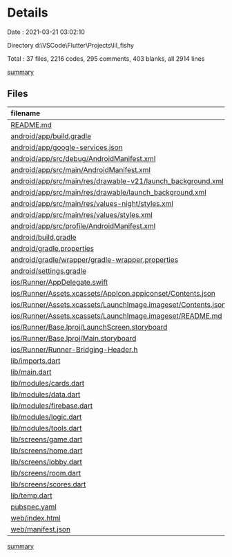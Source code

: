 # Details

Date : 2021-03-21 03:02:10

Directory d:\VSCode\Flutter\Projects\lil_fishy

Total : 37 files,  2216 codes, 295 comments, 403 blanks, all 2914 lines

[summary](results.md)

## Files
| filename | language | code | comment | blank | total |
| :--- | :--- | ---: | ---: | ---: | ---: |
| [README.md](/README.md) | Markdown | 10 | 0 | 7 | 17 |
| [android/app/build.gradle](/android/app/build.gradle) | Groovy | 48 | 3 | 11 | 62 |
| [android/app/google-services.json](/android/app/google-services.json) | JSON | 39 | 0 | 0 | 39 |
| [android/app/src/debug/AndroidManifest.xml](/android/app/src/debug/AndroidManifest.xml) | XML | 4 | 3 | 1 | 8 |
| [android/app/src/main/AndroidManifest.xml](/android/app/src/main/AndroidManifest.xml) | XML | 32 | 11 | 1 | 44 |
| [android/app/src/main/res/drawable-v21/launch_background.xml](/android/app/src/main/res/drawable-v21/launch_background.xml) | XML | 4 | 7 | 2 | 13 |
| [android/app/src/main/res/drawable/launch_background.xml](/android/app/src/main/res/drawable/launch_background.xml) | XML | 4 | 7 | 2 | 13 |
| [android/app/src/main/res/values-night/styles.xml](/android/app/src/main/res/values-night/styles.xml) | XML | 9 | 9 | 1 | 19 |
| [android/app/src/main/res/values/styles.xml](/android/app/src/main/res/values/styles.xml) | XML | 9 | 9 | 1 | 19 |
| [android/app/src/profile/AndroidManifest.xml](/android/app/src/profile/AndroidManifest.xml) | XML | 4 | 3 | 1 | 8 |
| [android/build.gradle](/android/build.gradle) | Groovy | 28 | 0 | 5 | 33 |
| [android/gradle.properties](/android/gradle.properties) | Properties | 3 | 0 | 1 | 4 |
| [android/gradle/wrapper/gradle-wrapper.properties](/android/gradle/wrapper/gradle-wrapper.properties) | Properties | 5 | 1 | 1 | 7 |
| [android/settings.gradle](/android/settings.gradle) | Groovy | 8 | 0 | 4 | 12 |
| [ios/Runner/AppDelegate.swift](/ios/Runner/AppDelegate.swift) | Swift | 12 | 0 | 2 | 14 |
| [ios/Runner/Assets.xcassets/AppIcon.appiconset/Contents.json](/ios/Runner/Assets.xcassets/AppIcon.appiconset/Contents.json) | JSON | 122 | 0 | 1 | 123 |
| [ios/Runner/Assets.xcassets/LaunchImage.imageset/Contents.json](/ios/Runner/Assets.xcassets/LaunchImage.imageset/Contents.json) | JSON | 23 | 0 | 1 | 24 |
| [ios/Runner/Assets.xcassets/LaunchImage.imageset/README.md](/ios/Runner/Assets.xcassets/LaunchImage.imageset/README.md) | Markdown | 3 | 0 | 2 | 5 |
| [ios/Runner/Base.lproj/LaunchScreen.storyboard](/ios/Runner/Base.lproj/LaunchScreen.storyboard) | XML | 36 | 1 | 1 | 38 |
| [ios/Runner/Base.lproj/Main.storyboard](/ios/Runner/Base.lproj/Main.storyboard) | XML | 25 | 1 | 1 | 27 |
| [ios/Runner/Runner-Bridging-Header.h](/ios/Runner/Runner-Bridging-Header.h) | C++ | 1 | 0 | 1 | 2 |
| [lib/imports.dart](/lib/imports.dart) | Dart | 22 | 0 | 5 | 27 |
| [lib/main.dart](/lib/main.dart) | Dart | 59 | 0 | 12 | 71 |
| [lib/modules/cards.dart](/lib/modules/cards.dart) | Dart | 73 | 17 | 18 | 108 |
| [lib/modules/data.dart](/lib/modules/data.dart) | Dart | 127 | 37 | 46 | 210 |
| [lib/modules/firebase.dart](/lib/modules/firebase.dart) | Dart | 117 | 22 | 38 | 177 |
| [lib/modules/logic.dart](/lib/modules/logic.dart) | Dart | 324 | 68 | 110 | 502 |
| [lib/modules/tools.dart](/lib/modules/tools.dart) | Dart | 142 | 6 | 21 | 169 |
| [lib/screens/game.dart](/lib/screens/game.dart) | Dart | 257 | 10 | 22 | 289 |
| [lib/screens/home.dart](/lib/screens/home.dart) | Dart | 150 | 3 | 22 | 175 |
| [lib/screens/lobby.dart](/lib/screens/lobby.dart) | Dart | 157 | 8 | 17 | 182 |
| [lib/screens/room.dart](/lib/screens/room.dart) | Dart | 132 | 0 | 20 | 152 |
| [lib/screens/scores.dart](/lib/screens/scores.dart) | Dart | 98 | 7 | 10 | 115 |
| [lib/temp.dart](/lib/temp.dart) | Dart | 57 | 2 | 1 | 60 |
| [pubspec.yaml](/pubspec.yaml) | YAML | 23 | 45 | 8 | 76 |
| [web/index.html](/web/index.html) | HTML | 26 | 15 | 5 | 46 |
| [web/manifest.json](/web/manifest.json) | JSON | 23 | 0 | 1 | 24 |

[summary](results.md)